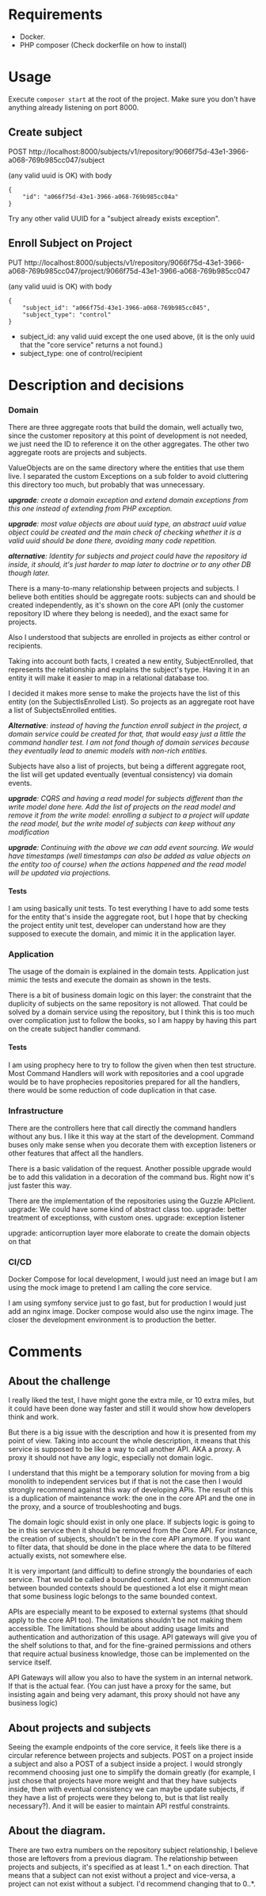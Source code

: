# Requirements

* Docker.
* PHP composer (Check dockerfile on how to install)


# Usage

Execute `composer start` at the root of the project. Make sure you don't 
have anything already listening on port 8000.

## Create subject

POST http://localhost:8000/subjects/v1/repository/9066f75d-43e1-3966-a068-769b985cc047/subject

(any valid uuid is OK)
with body

```
{
    "id": "a066f75d-43e1-3966-a068-769b985cc04a"
}
```

Try any other valid UUID for a "subject already exists exception".

## Enroll Subject on Project

PUT http://localhost:8000/subjects/v1/repository/9066f75d-43e1-3966-a068-769b985cc047/project/9066f75d-43e1-3966-a068-769b985cc047

(any valid uuid is OK)
with body

```
{
    "subject_id": "a066f75d-43e1-3966-a068-769b985cc045",
    "subject_type": "control"
}
```

* subject_id: any valid uuid except the one used above, (it is the only uuid that
the "core service" returns a not found.)
* subject_type: one of control/recipient

# Description and decisions



### Domain

There are three aggregate roots that build the domain, well
actually two, since the customer repository at this point of development
is not needed, we just need the ID to reference it on the other
aggregates. The other two aggregate roots are projects and subjects.

ValueObjects are on the same directory where the entities that use
them live. I separated the custom Exceptions on a sub folder to avoid
cluttering this directory too much, but probably that was unnecessary.

_**upgrade**: create a domain exception and extend domain exceptions
from this one instead of extending from PHP exception._

_**upgrade**: most value objects are about uuid type, an abstract
uuid value object could be created and the main check of checking whether
it is a valid uuid should be done there, avoiding many code repetition._

_**alternative**: Identity for subjects and project could have the repository
id inside, it should, it's just harder to map later to doctrine
or to any other DB though later._

There is a many-to-many relationship between projects and subjects.
I believe both entities should be aggregate roots: subjects can
and should be created independently, as it's shown on the core API
(only the customer repository ID where they belong is needed), and
the exact same for projects.

Also I understood that subjects are enrolled in projects as either
control or recipients.

Taking into account both facts, I created a new entity, SubjectEnrolled,
that represents the relationship and explains the subject's type.
Having it in an entity it will make it easier to map in a 
relational database too.

I decided it makes more sense to make the projects have the list
of this entity (on the SubjectIsEnrolled List). So projects as
an aggregate root have
a list of SubjectsEnrolled entities.

_**Alternative**: instead of having the function enroll subject 
in the project, a domain service could be created for that, that would
easy just a little the command handler test. I am not fond though
of domain services because they eventually lead to anemic models
with non-rich entities._

Subjects have also a list of projects, but being a different
aggregate root, the list will get updated eventually (eventual
consistency) via domain events.

_**upgrade**: CQRS and having a read model for subjects different than the write model
done here. Add the list of projects on the read model and remove
it from the write model: enrolling a subject to a project will
update the read model, but the write model of subjects can keep
without any modification_

_**upgrade**: Continuing with the above we can add event sourcing. We would
have timestamps (well timestamps can also be added
as value objects on the entity too of course)
when the actions happened and the read model will
be updated via projections._

#### Tests

I am using basically unit tests. To test everything I have to add
some tests for the entity that's inside the aggregate root, but 
I hope that by checking the project entity unit test, developer
can understand how are they supposed to execute the domain, and 
mimic it in the application layer.

### Application

The usage of the domain is explained in the domain tests. Application
just mimic the tests and execute the domain as shown in the tests.

There is a bit of business domain logic on this layer: the constraint that
the duplicity of subjects on the same repository is not allowed.
That could be solved by a domain service using the repository, but I 
think this is too much over complication just to follow the books, so
I am happy by having this part on the create subject handler command.

#### Tests

I am using prophecy here to try to follow the given when then
test structure. Most Command Handlers will work with 
repositories and a cool upgrade would be to have
prophecies repositories prepared for all the handlers, there would be
some reduction of code duplication in that case.

### Infrastructure

There are the controllers here that call directly the command handlers
without any bus. I like it this way at the start of the development.
Command buses only make sense when you decorate them with exception listeners
or other features that affect all the handlers.

There is a basic validation of the request. Another possible upgrade would
be to add this validation in a decoration of the command bus. Right now
it's just faster this way.

There are the implementation of the repositories using the Guzzle APIclient.
upgrade: We could have some kind of abstract class too.
upgrade: better treatment of exceptionss, with custom ones.
upgrade: exception listener

upgrade: anticorruption layer more elaborate to create the domain
objects on that 


### CI/CD

Docker Compose for local development, I would just need an image
but I am using the mock image to pretend I am calling
the core service.

I am using symfony service just to go fast, but for production
I would just add an nginx image. Docker compose would also 
use the nginx image. The closer the development environment
is to production the better.


# Comments

## About the challenge

I really liked the test, I have might gone the extra mile, or 10 extra
miles, but it could have been done way faster and still it would show
how developers think and work.

But there is a big issue with the description and how it is presented
from my point of view. Taking into account the whole
description, it means that this service is supposed
to be like a way to call another API. AKA a proxy. A proxy it should not have any logic, 
especially not domain logic.

I understand that this might be
a temporary solution for moving from a big monolith to independent services
but if that is not the case then 
I would strongly recommend against this way of developing APIs. The result
of this is a duplication of maintenance work: the one in the core API
and the one in the proxy, and a source of troubleshooting and bugs.

The domain logic should exist in only one place. If subjects logic is going
to be in this service then it should be removed from the Core API. For instance, 
the creation of subjects, shouldn't be in the core API anymore. If you
want to filter data, that should be done in the place where the data to be
filtered actually exists, not somewhere else.

It is very important (and difficult) to define strongly the boundaries of each
service. That would be called a bounded context. And any communication between
bounded contexts should be questioned a lot else it might mean that some
business logic belongs to the same bounded context.

APIs are especially meant to be exposed to external systems (that should apply
to the core API too). The limitations
shouldn't be not making them accessible. The limitations 
should be about adding usage limits and authentication and authorization of this usage.
API gateways will give you of the shelf solutions to that, and for the fine-grained
permissions and others that require actual
business knowledge, those can be implemented on the service itself.

API Gateways will allow you also to have the system in an internal network.
If that is the actual fear. (You can just have a proxy for the same, but
insisting again and being very adamant, this proxy should not have any 
business logic)

## About projects and subjects

Seeing the example endpoints of the core service, it feels like
there is a circular reference between projects and subjects.
POST on a project inside a subject and also a POST of a subject
inside a project. I would strongly recommend choosing just one
to simplify the domain greatly (for example, I
just chose that projects have more weight
and that they have subjects inside, then with
eventual consistency we can maybe update subjects,
if they have a list of projects were they belong to,
but is that list really necessary?). And it will be easier to 
maintain API restful constraints.

## About the diagram.

There are two extra numbers on the 
repository subject relationship, I believe those
are leftovers from a previous diagram. The relationship
between projects and subjects, it's specified as at least 1..*
on each direction. That means that a subject can not exist without
a project and vice-versa, a project can not exist without a
subject. I'd recommend changing that to 0..*.

